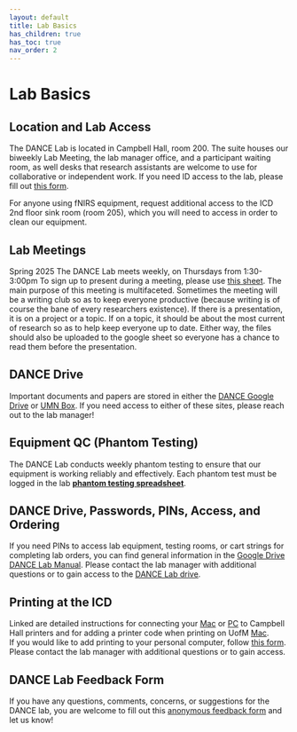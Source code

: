 ```yaml
---
layout: default
title: Lab Basics
has_children: true
has_toc: true
nav_order: 2
---
```


# Lab Basics

## Location and Lab Access

The DANCE Lab is located in Campbell Hall, room 200. The suite houses our biweekly Lab Meeting, the lab manager office, and a participant waiting room, as well desks that research assistants are welcome to use for collaborative or independent work. If you need ID access to the lab, please fill out [this form](https://z.umn.edu/ICDaccess).

For anyone using fNIRS equipment, request additional access to the ICD 2nd floor sink room (room 205), which you will need to access in order to clean our equipment.

## Lab Meetings

Spring 2025
The DANCE Lab meets weekly, on Thursdays from 1:30-3:00pm
To sign up to present during a meeting, please use [this sheet](https://docs.google.com/spreadsheets/d/1Ec8_IFqJj0Wg99Vi7vbuxvDMSS0PmBQlGL4j5TEFrN0/edit?usp=sharing).
The main purpose of this meeting is multifaceted. Sometimes the meeting will be a writing club so as to keep everyone productive (because writing is of course the bane of every researchers existence). If there is a presentation, it is on a project or a topic. If on a topic, it should be about the most current of research so as to help keep everyone up to date. Either way, the files should also be uploaded to the google sheet so everyone has a chance to read them before the presentation. 

## DANCE Drive

Important documents and papers are stored in either the [DANCE Google Drive](https://drive.google.com/drive/folders/16dbfKNJ_zwDbcHj4A_FXfwfrQlp-24_w?ths=true) or [UMN Box](https://box.umn.edu/). If you need access to either of these sites, please reach out to the lab manager!


## Equipment QC (Phantom Testing)

The DANCE Lab conducts weekly phantom testing to ensure that our equipment is working reliably and effectively. Each phantom test must be logged in the lab [**phantom testing spreadsheet**](https://docs.google.com/spreadsheets/d/19niNdWU5K-bbgTpHEOS49MJSUCEYLbQo6RfAbhuyJsE/edit?usp=sharing).

## DANCE Drive, Passwords, PINs, Access, and Ordering 

If you need PINs to access lab equipment, testing rooms, or cart strings for completing lab orders, you can find general information in the [Google Drive DANCE Lab Manual](https://docs.google.com/document/d/1xI9PL6pvZ1jMR5U3Ry8z02KZRqNvFsKIBbI4vnMuDKY/edit#heading=h.74tq45l90tk1). Please contact the lab manager with additional questions or to gain access to the [DANCE Lab drive](https://drive.google.com/drive/folders/1GdMxW_YvxGf18Qf4rXo6k8aK1Lr-jOtm).

## Printing at the ICD

Linked are detailed instructions for connecting your [Mac](https://docs.google.com/document/d/1dsdfyPK1YA4KCkBRHHrxRPKAqvNUyCYYhEb6cGLyQyw/edit) or [PC](https://docs.google.com/document/d/1o_kF9wonOXbuBM3NgAOoSXA1NDhr7oWex7hkOkBLvec/edit) to Campbell Hall printers and for adding a printer code when printing on UofM [Mac](https://docs.google.com/document/d/1BME_a0boWhwggmH_CPgh6xfGZ4PtjXj7J7XcVfRTgyo/edit?usp=sharing).  
If you would like to add printing to your personal computer, follow [this form](https://docs.google.com/document/d/1LOAAfXYQOLni0qKb-0CK6qtBW1k0113LKlyTyWWg3QI/edit?tab=t.0).
Please contact the lab manager with additional questions or to gain access. 

## DANCE Lab Feedback Form

If you have any questions, comments, concerns, or suggestions for the DANCE lab, you are welcome to fill out this [anonymous feedback form](https://docs.google.com/forms/d/e/1FAIpQLSf4uDWksjS540F6rQngR28nDE8W1XyHDZy3syiW--w8IOA4wQ/viewform?usp=sf_link) and let us know!